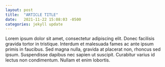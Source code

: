 ```yaml
---
layout: post
title:  "ARTICLE TITLE"
date:   2021-11-22 15:08:03 -0500
categories: jekyll update
---
```

Lorem ipsum dolor sit amet, consectetur adipiscing elit. Donec facilisis gravida tortor in tristique. Interdum et malesuada fames ac ante ipsum primis in faucibus. Sed magna nulla, gravida at placerat non, rhoncus sed ipsum. Suspendisse dapibus nec sapien ut suscipit. Curabitur varius id lectus non condimentum. Nullam et enim lobortis.


